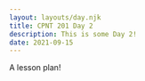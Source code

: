 ```yaml
---
layout: layouts/day.njk
title: CPNT 201 Day 2
description: This is some Day 2!
date: 2021-09-15
---
```


A lesson plan!